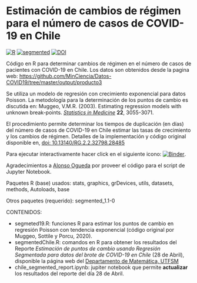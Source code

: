 # Estimación de cambios de régimen para el número de casos de COVID-19 en Chile

[![R](https://img.shields.io/badge/Made%20with-R%20under%20development-success)](https://cran.r-project.org/)
[![segmented](https://img.shields.io/badge/segmented-1.1--0-red)](https://cran.r-project.org/package=segmented)
[![DOI](https://img.shields.io/badge/DOI-10.10.13140/RG.2.2.32798.28485-blue)](http://doi.org/10.13140/RG.2.2.32798.28485)

Código en R para determinar cambios de régimen en el número de casos de pacientes con
COVID-19 en Chile. Los datos son obtenidos desde la pagina web:
https://github.com/MinCiencia/Datos-COVID19/tree/master/output/producto3

Se utiliza un modelo de regresión con crecimiento exponencial para datos Poisson. La metodología
para la determinación de los puntos de cambio es discutida en: Muggeo, V.M.R. (2003). Estimating regression models with unknown break-points. [*Statistics in Medicine*](https://doi.org/10.1002/sim.1545) **22**, 3055-3071.

El procedimiento permite determinar los tiempos de duplicación (en días) del número de casos de COVID-19 en Chile
estimar las tasas de crecimiento y los cambios de régimen. Detalles de la implementación y código original
disponible en, [doi: 10.13140/RG.2.2.32798.28485](http://doi.org/10.13140/RG.2.2.32798.28485)

Para ejecutar interactivamente hacer click en el siguiente icono: [![Binder](https://mybinder.org/badge_logo.svg)](https://mybinder.org/v2/gh/faosorios/COVID-19/master?urlpath=lab).

Agradecimientos a [Alonso Ogueda](https://github.com/aoguedao) por proveer el código para el script de Jupyter Notebook.

Paquetes R (base) usados: stats, graphics, grDevices, utils, datasets, methods, Autoloads, base

Otros paquetes (requerido): segmented_1.1-0

CONTENIDOS:
- segmeted19.R: funciones R para estimar los puntos de cambio en regresión Poisson con tendencia exponencial (código original por Muggeo, Sottile y Porcu, 2020).
- segmentedChile.R: comandos en R para obtener los resultados del Reporte *Estimación de puntos de cambio usando Regresión Segmentada para datos del brote de COVID-19 en Chile* (28 de Abril), disponible la página web del [Departamento de Matemática, UTFSM](http://matematica.usm.cl/covid-19-en-chile)
- chile_segmented_report.ipynb: jupiter notebook que permite **actualizar** los resultados del reporte del día 28 de Abril.

